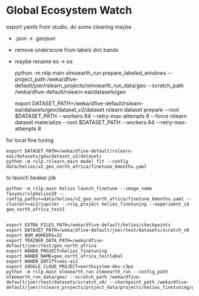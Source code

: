 # Global Ecosystem Watch #

export yamls from studio. do some cleaning maybe
- .json -> .geojson
- remove underscore from labels dict bands
- maybe rename es -> oe

    python -m rslp.main olmoearth_run prepare_labeled_windows --project_path /weka/dfive-default/joer/rslearn_projects/olmoearth_run_data/geo --scratch_path /weka/dfive-default/rslearn-eai/datasets/geo

    export DATASET_PATH=/weka/dfive-default/rslearn-eai/datasets/geo/dataset_v2/dataset
    rslearn dataset prepare --root $DATASET_PATH --workers 64 --retry-max-attempts 8 --force
    rslearn dataset materialize --root $DATASET_PATH --workers 64 --retry-max-attempts 8


for local fine tuning

    export DATASET_PATH=/weka/dfive-default/rslearn-eai/datasets/geo/dataset_v2/dataset/
    python -m rslp.rslearn_main model fit --config data/helios/v2_geo_north_africa/finetune_6months.yaml

to launch beaker job

    python -m rslp.main helios launch_finetune --image_name favyen/rslphelios20 --config_paths+=data/helios/v2_geo_north_africa/finetune_6months.yaml --cluster+=ai2/jupiter --rslp_project helios_finetuning --experiment_id geo_north_africa_test2


    export EXTRA_FILES_PATH=/weka/dfive-default/helios/checkpoints
    export DATASET_PATH=/weka/dfive-default/joer/test/datasets/scratch_v0
    export NUM_WORKERS=32
    export TRAINER_DATA_PATH=/weka/dfive-default/joer/test/geo_north_africa
    export WANDB_PROJECT=helios_finetuning
    export WANDB_NAME=geo_north_africa_testlabel
    export WANDB_ENTITY=eai-ai2
    export GOOGLE_CLOUD_PROJECT=earthsystem-dev-c3po
    python -m rslp.main olmoearth_run olmoearth_run --config_path olmoearth_run_data/geo/ --scratch_path /weka/dfive-default/joer/test/datasets/scratch_v0/ --checkpoint_path /weka/dfive-default/joer/rslearn_projects/project_data/projects/helios_finetuning/geo_north_africa_test1/checkpoints/last.ckpt
